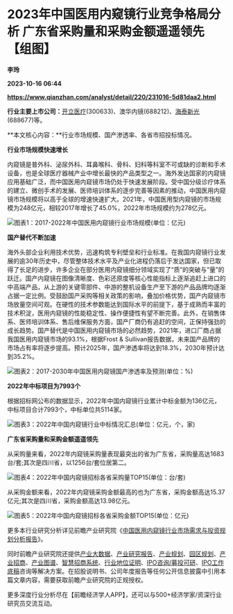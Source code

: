 # 2023年中国医用内窥镜行业竞争格局分析 广东省采购量和采购金额遥遥领先【组图】
**李玲**

**2023-10-16 06:44**

**https://www.qianzhan.com/analyst/detail/220/231016-5d81daa2.html**

**行业主要上市公司：**[开立医疗](https://stock.qianzhan.com/hs/zhengquan_300633.SZ.html)(300633)、澳华内镜(688212)、[海泰新光](https://stock.qianzhan.com/hs/zhengquan_688677.SH.html)(688677)等。

**本文核心内容：**行业市场规模、国产渗透率、各省市招投标情况。

**行业市场规模快速增长**

内窥镜是普外科、泌尿外科、耳鼻喉科、骨科、妇科等科室不可或缺的诊断和手术设备，也是全球医疗器械产业中增长最快的产品类型之一。海外发达国家的内窥镜应用基础广泛，而中国医用内窥镜市场仍处于快速发展阶段。受中国分级诊疗体系的建立、微创手术的发展、医师培训体系的逐步完善等因素的推动，中国医用内窥镜市场规模将以高于全球的增速快速扩大。2021年，中国医用型内窥镜的市场规模为248亿元，相较2017年增长了45.0%，2022年市场规模约为278亿元。

![图表1：2017-2022年中国医用内窥镜行业市场规模(单位：亿元)](https://img3.qianzhan.com/news/202310/16/20231016-91a0d02742808545.png)

**国产替代不断加速**

海外头部企业利用技术优势，迅速构筑专利壁垒和行业标准。在我国内窥镜行业发展的逾30年历史中，尽管整体技术水平及产业化进程仍落后于发达国家，但已取得了长足的进步，许多企业在部分医用内窥镜细分领域实现了“质”的突破与“量”的跃迁。国产内窥镜在图像清晰度、色彩还原度等核心性能指标上逐渐追赶上进口的中高端产品，从上游的关键零部件、中游的整机设备生产至下游的产品品牌均逐渐占据一定比例。受鼓励国产采购等相关政策的影响，叠加价格优势，国产内窥镜市场放量空间可观。在硬性的技术参数能达到国际水平的前提下，基于成熟而丰富的技术积淀，医用内窥镜的性能稳定性、操作便捷性有望不断完善。此外，在销售体系、医师培训体系、售后维保服务方面，国产厂商仍有追赶的空间，正保持强劲的成长趋势。国产替代是中国医用内窥镜市场的必然趋势，2021年，进口厂商占据我国医用内窥镜市场的93.1%，根据Frost & Sullivan报告数据，未来国产品牌的市场占有率将逐步提高。预计2025年，国产渗透率将达到18.3%，2030年预计达到35.2%。

![图表2：2017-2030年中国医用内窥镜国产渗透率及预测(单位：%)](https://img3.qianzhan.com/news/202310/16/20231016-b59ed7827533d07e.png)

**2022年中标项目为7993个**

根据招标网公布的数据显示，2022年中国内窥镜行业累计中标金额为136亿元，中标项目合计7993个，中标单位共5114家。

![图表3：2022年中国内窥镜行业中标情况汇总(单位：亿元，个，家)](https://img3.qianzhan.com/news/202310/16/20231016-40f505a22222da8a.png)

**广东省采购量和采购金额遥遥领先**

从采购量来看，2022年内窥镜采购量表现最突出的省为广东省，采购量高达1683台/套;其次是四川省，以1256台/套位居第二。

![图表4：2022年中国内窥镜招标各省采购量TOP15(单位：台/套)](https://img3.qianzhan.com/news/202310/16/20231016-711cc22e2b1b1ca2.png)

从采购金额来看，2022年内窥镜采购金额最高的也为广东省，采购金额高达15.37亿元;其次是四川省，采购金额高达13.98亿元。

![图表5：2022年中国内窥镜招标各省采购金额TOP15(单位：亿元)](https://img3.qianzhan.com/news/202310/16/20231016-16eebc25dcfb0df4.png)

更多本行业研究分析详见前瞻产业研究院《[中国医用内窥镜行业市场需求与投资规划分析报告](https://bg.qianzhan.com/report/detail/f9d567c69bd24cf1.html)》。

同时前瞻产业研究院还提供[产业大数据](https://d.qianzhan.com/)、[产业研究报告](https://bg.qianzhan.com/report/hotlist/)、[产业规划](https://f.qianzhan.com/chanyeguihua2/)、[园区规划](https://f.qianzhan.com/yuanqu/)、[产业招商](https://f.qianzhan.com/chanyezhaoshang/)、[产业图谱](https://bg.qianzhan.com/report/lianglian/)、[智慧招商系统](https://z.qianzhan.com/)、[行业地位证明](https://bg.qianzhan.com/report/qyppcs)、[IPO咨询/募投可研](https://ipo.qianzhan.com/mutou/)、[IPO工作底稿](https://ipo.qianzhan.com/digao/)咨询等解决方案。在招股说明书、公司年度报告等任何公开信息披露中引用本篇文章内容，需要获取前瞻产业研究院的正规授权。

更多深度行业分析尽在【前瞻经济学人APP】，还可以与500+经济学家/资深行业研究员交流互动。